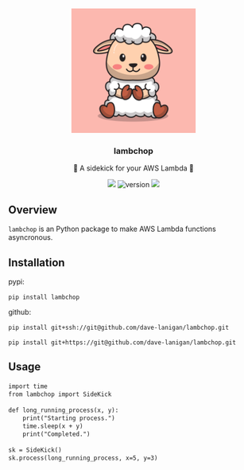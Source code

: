 <a name="readme-top"></a>

<!-- PROJECT LOGO -->
<br />
<div align="center">
    <img src="static/logo.jpg" alt="Logo" width="250" height="250">

  <h3 align="center">lambchop</h3>

  <p align="center">
    🐑 A sidekick for your AWS Lambda 🐑
  <br/>

   ![](https://img.shields.io/badge/language-python-blue)
   ![version](https://img.shields.io/badge/version-1.2.3-green)
   ![](https://img.shields.io/badge/license-mit-red)
   

  </p>
</div>

## Overview

`lambchop` is an Python package to make AWS Lambda functions asyncronous.


## Installation
pypi:

```
pip install lambchop
```

github:

```
pip install git+ssh://git@github.com/dave-lanigan/lambchop.git
```
```
pip install git+https://git@github.com/dave-lanigan/lambchop.git
```

## Usage

```
import time
from lambchop import SideKick

def long_running_process(x, y):
    print("Starting process.")
    time.sleep(x + y)
    print("Completed.")

sk = SideKick()
sk.process(long_running_process, x=5, y=3)
```
